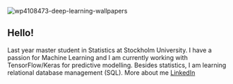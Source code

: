 ![wp4108473-deep-learning-wallpapers](https://user-images.githubusercontent.com/91677320/135479381-d88e2f8e-f43c-4789-ad0c-0074b5dcd1f2.jpg)

## Hello!
Last year master student in Statistics at Stockholm University.
I have a passion for Machine Learning and I am currently working with TensorFlow/Keras for predictive modelling.
Besides statistics, I am learning relational database management (SQL).
More about me
[LinkedIn](https://www.linkedin.com/in/olovrudberg/)
